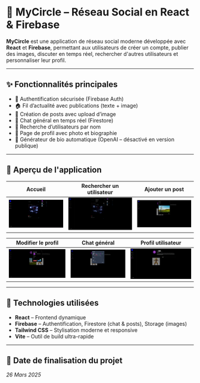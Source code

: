 # 📱 MyCircle – Réseau Social en React & Firebase

**MyCircle** est une application de réseau social moderne développée avec **React** et **Firebase**, permettant aux utilisateurs de créer un compte, publier des images, discuter en temps réel, rechercher d'autres utilisateurs et personnaliser leur profil.

---

## ✨ Fonctionnalités principales

- 🔐 Authentification sécurisée (Firebase Auth)
- 🏠 Fil d’actualité avec publications (texte + image)
- 📸 Création de posts avec upload d’image
- 💬 Chat général en temps réel (Firestore)
- 🔎 Recherche d’utilisateurs par nom
- 👤 Page de profil avec photo et biographie
- 🤖 Générateur de bio automatique (OpenAI – désactivé en version publique)

---

## 📸 Aperçu de l'application

| Accueil | Rechercher un utilisateur | Ajouter un post |
|--------|----------------------------|------------------|
| ![Accueil](screenshots/home.png) | ![Recherche](screenshots/chercher_utilsateur.png) | ![Post](screenshots/ajouter_post.png) |

| Modifier le profil | Chat général | Profil utilisateur |
|--------------------|--------------|--------------------|
| ![Profil](screenshots/edit-profil.png) | ![Chat](screenshots/chat.png) | ![Utilisateur](screenshots/profil.png) |

---

## 🧰 Technologies utilisées

- **React** – Frontend dynamique
- **Firebase** – Authentification, Firestore (chat & posts), Storage (images)
- **Tailwind CSS** – Stylisation moderne et responsive
- **Vite** – Outil de build ultra-rapide

---

## 📅 Date de finalisation du projet

*26 *Mars 2025**
